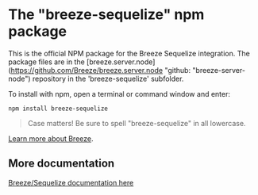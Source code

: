 # The "breeze-sequelize" npm package

This is the official NPM package for the Breeze Sequelize integration. The package files are in the [breeze.server.node](https://github.com/Breeze/breeze.server.node "github: "breeze-server-node") repository in the 'breeze-sequelize' subfolder.

To install with npm, open a terminal or command window and enter:

`npm install breeze-sequelize`

>Case matters! Be sure to spell "breeze-sequelize" in all lowercase.

[Learn more about Breeze](http://breeze.github.io/doc-js/ "breezejs").

## More documentation

[Breeze/Sequelize documentation here](http://breeze.github.io/doc-node-sequelize/ "breeze-sequelize documentation")


